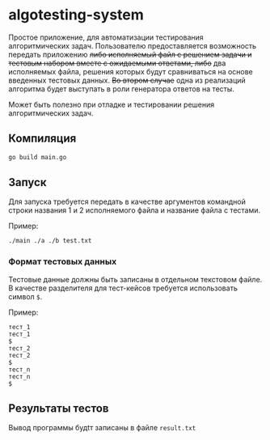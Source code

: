 # algotesting-system

Простое приложение, для автоматизации тестирования алгоритмических задач. Пользователю предоставляется возможность
передать приложению ~~либо исполняемый файл с решением задачи и тестовым набором вместе с ожидаемыми ответами, либо~~ два
исполняемых файла, решения которых будут сравниваться на основе введенных тестовых данных. ~~Во втором случае~~ одна из
реализаций алгоритма будет выступать в роли генератора ответов на тесты.

Может быть полезно при отладке и тестировании решения алгоритмических задач.

## Компиляция

```bash
go build main.go
```

## Запуск

Для запуска требуется передать в качестве аргументов командной строки названия 1 и 2 исполняемого файла и название
файла с тестами.

Пример:

```bash
./main ./a ./b test.txt
```

### Формат тестовых данных

Тестовые данные должны быть записаны в отдельном текстовом файле. В качестве разделителя для тест-кейсов требуется
использовать символ `$`.

Пример:

```text
тест_1
тест_1
$
тест_2
тест_2
$
тест_n
тест_n
$
```

## Результаты тестов

Вывод программы будtт записаны в файле `result.txt`

